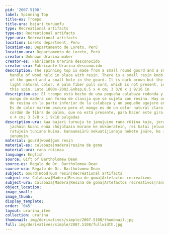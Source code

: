 ```yaml
---
pid: '2007.5108'
label: Spinning Top
title-es: Trompo
title-ura: bajari turuunfu
type: Recreational artifacts
type-es: Recreational artifacts
type-ura: Recreational artifacts
location: Loreto department, Peru
location-es: Departamento de Loreto, Perú
location-ura: Departamento de Loreto, Perú
creator: Unknown Urarina maker
creator-es: Fabricante Urarina desconocido
creator-ura: Fabricante Urarina desconocido
description: The spinning top is made from a small round gourd and a small peg-like
  handle of wood held in place with resin. There is a small resin knob at the bottom
  of the gourd and a small hole in the gourd. It is dark brown but the handle is a
  light natural color. A palm fiber pull cord, which is not present, is used to make
  this spin. Late 1800s-2002.&nbsp;8.5 x 4 cm; 3 3/8 x 1 9/16 in
description-es: El trompo está hecho de una pequeña calabaza redonda y un pequeño
  mango de madera con forma de clavija que se sujeta con resina. Hay una pequeña perilla
  de resina en la parte inferior de la calabaza y un pequeño agujero en la calabaza.
  Es de color marrón oscuro pero el mango es de un color natural claro. Se usa un
  cordón de fibra de palma, que no está presente, para hacer este giro. Finales 1800-2002;8,5
  x 4 cm; 3 3/8 x 1 9/16 pulgadas
description-ura: kaa bajari turuuju te janujuine rana rüiina kaje, jeranein eta jeluun
  jachüin kuani enüa chüjütaain mürane ke müküeratein, rei katai jeluun te jachü siri
  ratujein tuniane kuina. kanaanaiürü nekuatijianaja nekete jaüre, ke inuri balüünejein
  jenunuin.
material: gourd|wood|gum resin
material-es: calabaza|madera|resina de goma
material-ura: rana rüiinaa
language: English
source: Gift of Bartholomew Dean
source-es: Regalo de Dr. Bartholomew Dean
source-ura: Regalo de Dr. Bartholomew Dean
subject: Gourd|Wood|Gum resin|Recreational artifacts
subject-es: Calabaza|Madera|Resina de goma|Artefactos recreativos
subject-ura: Calabaza|Madera|Resina de goma|Artefactos recreativos|rana rüiinaa
object_location:
image_small:
image_thumb:
display_template:
order: '045'
layout: urarina_item
collection: urarina
thumbnail: img/derivatives/simple/2007.5108/thumbnail.jpg
full: img/derivatives/simple/2007.5108/fullwidth.jpg
---
```

